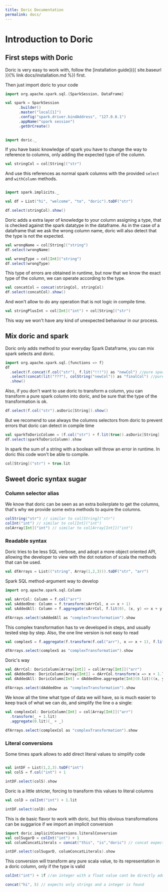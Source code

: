 ```yaml
---
title: Doric Documentation
permalink: docs/
---
```


# Introduction to Doric
## First steps with Doric

Doric is very easy to work with, follow the [installation guide]({{ site.baseurl }}{% link docs/installation.md %})
first.

Then just import doric to your code

```scala mdoc:invisible
import org.apache.spark.sql.{SparkSession, DataFrame}

val spark = SparkSession
      .builder()
      .master("local[1]")
      .config("spark.driver.bindAddress", "127.0.0.1")
      .appName("spark session")
      .getOrCreate()
      
```

```scala mdoc
import doric._
```

If you have basic knowledge of spark you have to change the way to reference to columns, only adding the expected type of
the column.

```scala mdoc
val stringCol = col[String]("str")
```

And use this references as normal spark columns with the provided `select` and `withColumn` methods.

```scala mdoc

import spark.implicits._

val df = List("hi", "welcome", "to", "doric").toDF("str")

df.select(stringCol).show()
```

Doric adds a extra layer of knowledge to your column assigning a type, that is checked against the spark datatype in the
dataframe. As in the case of a dataframe that we ask the wrong column name, doric will also detect that the type is not
the expected.

```scala mdoc:crash
val wrongName = col[String]("string")
df.select(wrongName)
```

```scala mdoc:crash
val wrongType = col[Int]("string")
df.select(wrongType)
```
This type of errors are obtained in runtime, but now that we know the exact type of the column,
we can operate according to the type.

```scala mdoc
val concatCol = concat(stringCol, stringCol)
df.select(concatCol).show()
```

And won't allow to do any operation that is not logic in compile time.
```scala mdoc:fail
val stringPlusInt = col[Int]("int") + col[String]("str")
```
 This way we won't have any kind of unexpected behaviour in our process.
 
## Mix doric and spark
Doric only adds method to your everyday Spark Dataframe, you can mix spark selects and doric.

```scala mdoc
import org.apache.spark.sql.{functions => f}
df
  .select(f.concat(f.col("str"), f.lit("!!!")) as "newCol") //pure spark
  .select(concat(lit("???"), colString("newCol")) as "finalCol") //pure and sweet doric
  .show()
```

Also, if you don't want to use doric to transform a column, you can transform a pure spark column into doric, and be sure that the type of the transformation is ok.
```scala mdoc
df.select(f.col("str").asDoric[String]).show()
```

But we recomend to use always the columns selectors from doric to prevent errors that doric can detect in compile time
```scala mdoc:crash
val sparkToDoricColumn = (f.col("str") + f.lit(true)).asDoric[String]
df.select(sparkToDoricColumn).show
```

In spark the sum of a string with a boolean will throw an error in runtime. In doric this code won't be able to compile.
```scala mdoc:fail
col[String]("str") + true.lit
```

## Sweet doric syntax sugar
### Column selector alias
We know that doric can be seen as an extra boilerplate to get the columns, that's why we provide some extra methods to aquire the columns.
```scala mdoc
colString("str") // similar to col[String]("str")
colInt("int") // similar to col[Int]("int")
colArray[Int]("int") // similar to col[Array[Int]]("int")
```
### Readable syntax
Doric tries to be less SQL verbose, and adopt a more object oriented API, allowing the developer to view with the dot notation of scala the methods that can be used.
```scala mdoc
val dfArrays = List(("string", Array(1,2,3))).toDF("str", "arr")
```
Spark SQL method-argument way to develop
```scala mdoc
import org.apache.spark.sql.Column

val sArrCol: Column = f.col("arr")
val sAddedOne: Column = f.transform(sArrCol, x => x + 1)
val sAddedAll: Column = f.aggregate(sArrCol, f.lit(0), (x, y) => x + y)

dfArrays.select(sAddedAll as "complexTransformation").show
```
This complex transformation has to ve developed in steps, and usually tested step by step. Also, the one line version is not easy to read
```scala mdoc
val complexS = f.aggregate(f.transform(f.col("arr"), x => x + 1), f.lit(0), (x, y) => x + y)

dfArrays.select(complexS as "complexTransformation").show
```

Doric's way
```scala mdoc
val dArrCol: DoricColumn[Array[Int]] = col[Array[Int]]("arr")
val dAddedOne: DoricColumn[Array[Int]] = dArrCol.transform(x => x + 1.lit)
val dAddedAll: DoricColumn[Int] = dAddedOne.aggregate[Int](0.lit)((x, y) => x + y)

dfArrays.select(dAddedOne as "complexTransformation").show
```
We know all the time what type of data we will have, so is much easier to keep track of what we can do, and simplify the line o a single:
```scala mdoc
val complexCol: DoricColumn[Int] = col[Array[Int]]("arr")
  .transform(_ + 1.lit)
  .aggregate(0.lit)(_ + _)
  
dfArrays.select(complexCol as "complexTransformation").show
```

### Literal conversions
Some times spark allows to add direct literal values to simplify code
```scala mdoc

val intDF = List(1,2,3).toDF("int")
val colS = f.col("int") + 1

intDF.select(colS).show
```

Doric is a little stricter, forcing to transform this values to literal columns
```scala mdoc
val colD = colInt("int") + 1.lit

intDF.select(colD).show
```

This is de basic flavor to work with doric, but this obvious transformations can be suggarice if we import an implicit conversion
```scala mdoc
import doric.implicitConversions.literalConversion
val colSugarD = colInt("int") + 1
val columConcatLiterals = concat("this", "is","doric") // concat expects DoricColumn[String] values, the conversion puts them as expected

intDF.select(colSugarD, columConcatLiterals).show
```

This conversion will transform any pure scala value, to its representation in a doric column, only if the type is valid
```scala mdoc:fail
colInt("int") + 1f //an integer with a float value cant be directly added in doric
```
```scala mdoc:fail
concat("hi", 5) // expects only strings and a integer is found
```
